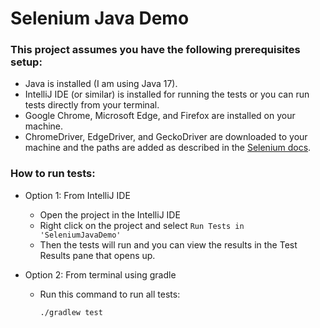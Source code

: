 # Selenium Java Demo

### This project assumes you have the following prerequisites setup:
- Java is installed (I am using Java 17).
- IntelliJ IDE (or similar) is installed for running the tests or you can run tests directly from your terminal.
- Google Chrome, Microsoft Edge, and Firefox are installed on your machine. 
- ChromeDriver, EdgeDriver, and GeckoDriver are downloaded to your machine and the paths are added as described in the [Selenium docs](https://www.selenium.dev/documentation/webdriver/getting_started/install_drivers/).

### How to run tests:
- Option 1: From IntelliJ IDE
  - Open the project in the IntelliJ IDE
  - Right click on the project and select `Run Tests in 'SeleniumJavaDemo'`
  - Then the tests will run and you can view the results in the Test Results pane that opens up.

- Option 2: From terminal using gradle
  - Run this command to run all tests:
    ```
    ./gradlew test
    ```
